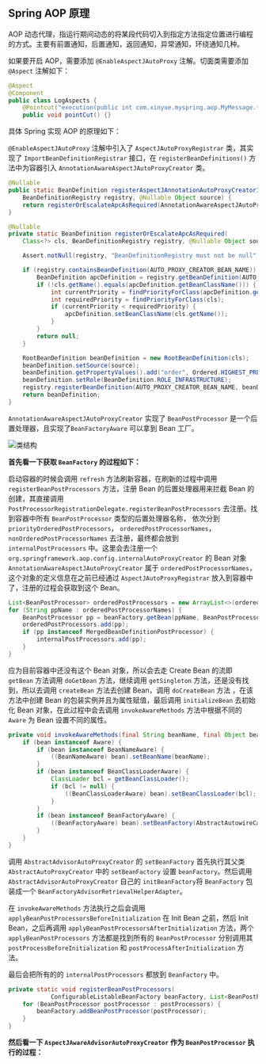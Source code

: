 ## Spring AOP 原理

AOP 动态代理，指运行期间动态的将某段代码切入到指定方法指定位置进行编程的方式。主要有前置通知，后置通知，返回通知，异常通知，环绕通知几种。

如果要开启 AOP，需要添加 `@EnableAspectJAutoProxy` 注解。切面类需要添加 `@Aspect` 注解如下：

```java
@Aspect
@Component
public class LogAspects {
    @Pointcut("execution(public int com.xinyue.myspring.aop.MyMessage.*(..))")
    public void pointCut() {}
```

具体 Spring 实现 AOP 的原理如下：

`@EnableAspectJAutoProxy` 注解中引入了 `AspectJAutoProxyRegistrar` 类，其实现了 `ImportBeanDefinitionRegistrar` 接口，在 `registerBeanDefinitions()` 方法中为容器引入 `AnnotationAwareAspectJAutoProxyCreator` 类。

```java
@Nullable
public static BeanDefinition registerAspectJAnnotationAutoProxyCreatorIfNecessary(
    BeanDefinitionRegistry registry, @Nullable Object source) {
    return registerOrEscalateApcAsRequired(AnnotationAwareAspectJAutoProxyCreator.class, registry, source);
}

@Nullable
private static BeanDefinition registerOrEscalateApcAsRequired(
    Class<?> cls, BeanDefinitionRegistry registry, @Nullable Object source) {

    Assert.notNull(registry, "BeanDefinitionRegistry must not be null");

    if (registry.containsBeanDefinition(AUTO_PROXY_CREATOR_BEAN_NAME)) {
        BeanDefinition apcDefinition = registry.getBeanDefinition(AUTO_PROXY_CREATOR_BEAN_NAME);
        if (!cls.getName().equals(apcDefinition.getBeanClassName())) {
            int currentPriority = findPriorityForClass(apcDefinition.getBeanClassName());
            int requiredPriority = findPriorityForClass(cls);
            if (currentPriority < requiredPriority) {
                apcDefinition.setBeanClassName(cls.getName());
            }
        }
        return null;
    }

    RootBeanDefinition beanDefinition = new RootBeanDefinition(cls);
    beanDefinition.setSource(source);
    beanDefinition.getPropertyValues().add("order", Ordered.HIGHEST_PRECEDENCE);
    beanDefinition.setRole(BeanDefinition.ROLE_INFRASTRUCTURE);
    registry.registerBeanDefinition(AUTO_PROXY_CREATOR_BEAN_NAME, beanDefinition);
    return beanDefinition;
}
```

`AnnotationAwareAspectJAutoProxyCreator` 实现了 `BeanPostProcessor` 是一个后置处理器，且实现了`BeanFactoryAware` 可以拿到 Bean 工厂。

![类结构]( http://img.sangzhenya.com/Snipaste_2019-11-19_23-08-05.png )

**首先看一下获取 `BeanFactory` 的过程如下：**

启动容器的时候会调用 `refresh` 方法刷新容器，在刷新的过程中调用 `registerBeanPostProcessors` 方法，注册 Bean 的后置处理器用来拦截 Bean 的创建，其直接调用 `PostProcessorRegistrationDelegate.registerBeanPostProcessors` 去注册。找到容器中所有 `BeanPostProcessor` 类型的后置处理器名称， 依次分到 `priorityOrderedPostProcessors`， `orderedPostProcessorNames`， `nonOrderedPostProcessorNames` 去注册，最终都会放到 `internalPostProcessors` 中。这里会去注册一个 `org.springframework.aop.config.internalAutoProxyCreator` 的 Bean 对象 `AnnotationAwareAspectJAutoProxyCreator` 属于 `orderedPostProcessorNames`，这个对象的定义信息在之前已经通过 `AspectJAutoProxyRegistrar` 放入到容器中了，注册的过程会获取到这个 Bean。

```java
List<BeanPostProcessor> orderedPostProcessors = new ArrayList<>(orderedPostProcessorNames.size());
for (String ppName : orderedPostProcessorNames) {
    BeanPostProcessor pp = beanFactory.getBean(ppName, BeanPostProcessor.class);
    orderedPostProcessors.add(pp);
    if (pp instanceof MergedBeanDefinitionPostProcessor) {
        internalPostProcessors.add(pp);
    }
}
```

应为目前容器中还没有这个 Bean 对象，所以会去走 Create Bean 的流即 `getBean` 方法调用 `doGetBean` 方法，继续调用 `getSingleton` 方法，还是没有找到，所以去调用 `createBean` 方法去创建 Bean，调用 `doCreateBean` 方法 ，在该方法中创建 Bean 的包装实例并且为属性赋值，最后调用 `initializeBean` 去初始化 Bean 对象，在此过程中会去调用 `invokeAwareMethods` 方法中根据不同的 `Aware` 为 Bean 设置不同的属性。

```java
private void invokeAwareMethods(final String beanName, final Object bean) {
    if (bean instanceof Aware) {
        if (bean instanceof BeanNameAware) {
            ((BeanNameAware) bean).setBeanName(beanName);
        }
        if (bean instanceof BeanClassLoaderAware) {
            ClassLoader bcl = getBeanClassLoader();
            if (bcl != null) {
                ((BeanClassLoaderAware) bean).setBeanClassLoader(bcl);
            }
        }
        if (bean instanceof BeanFactoryAware) {
            ((BeanFactoryAware) bean).setBeanFactory(AbstractAutowireCapableBeanFactory.this);
        }
    }
}
```

调用 `AbstractAdvisorAutoProxyCreator` 的 `setBeanFactory` 首先执行其父类`AbstractAutoProxyCreator` 中的 `setBeanFactory` 设置 `beanFactory`。然后调用 `AbstractAdvisorAutoProxyCreator` 自己的 `initBeanFactory`将 `BeanFactory` 包装成一个 `BeanFactoryAdvisorRetrievalHelperAdapter`。

在 `invokeAwareMethods` 方法执行之后会调用 `applyBeanPostProcessorsBeforeInitialization` 在 Init Bean 之前，然后 Init Bean，之后再调用 `applyBeanPostProcessorsAfterInitialization` 方法，两个 `applyBeanPostProcessors` 方法都是找到所有的 `BeanPostProcessor` 分别调用其 `postProcessBeforeInitialization` 和 `postProcessAfterInitialization` 方法。

最后会把所有的的 `internalPostProcessors` 都放到 `BeanFactory` 中。

```java
private static void registerBeanPostProcessors(
			ConfigurableListableBeanFactory beanFactory, List<BeanPostProcessor> postProcessors) {
    for (BeanPostProcessor postProcessor : postProcessors) {
        beanFactory.addBeanPostProcessor(postProcessor);
    }
}
```

**然后看一下 `AspectJAwareAdvisorAutoProxyCreator` 作为 `BeanPostProcessor` 执行的过程：**

